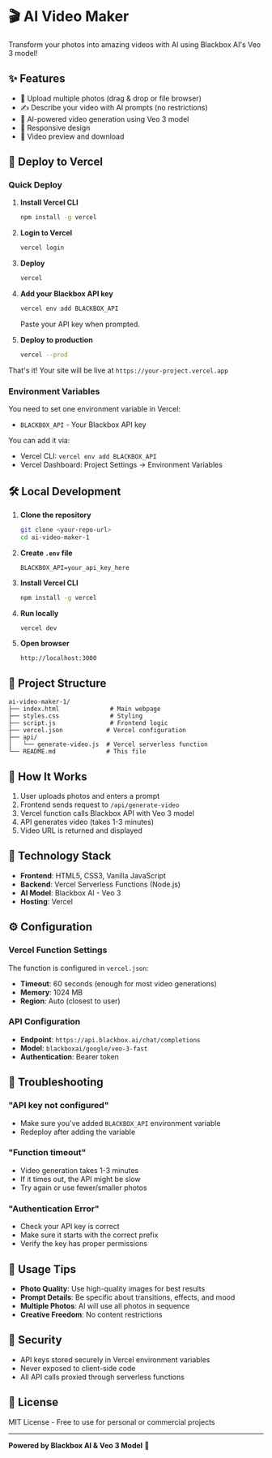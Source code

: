 # 🎬 AI Video Maker

Transform your photos into amazing videos with AI using Blackbox AI's Veo 3 model!

## ✨ Features

- 📸 Upload multiple photos (drag & drop or file browser)
- ✍️ Describe your video with AI prompts (no restrictions)
- 🤖 AI-powered video generation using Veo 3 model
- 📱 Responsive design
- 🎥 Video preview and download

## 🚀 Deploy to Vercel

### Quick Deploy

1. **Install Vercel CLI**
   ```bash
   npm install -g vercel
   ```

2. **Login to Vercel**
   ```bash
   vercel login
   ```

3. **Deploy**
   ```bash
   vercel
   ```

4. **Add your Blackbox API key**
   ```bash
   vercel env add BLACKBOX_API
   ```
   Paste your API key when prompted.

5. **Deploy to production**
   ```bash
   vercel --prod
   ```

That's it! Your site will be live at `https://your-project.vercel.app`

### Environment Variables

You need to set one environment variable in Vercel:

- `BLACKBOX_API` - Your Blackbox API key

You can add it via:
- Vercel CLI: `vercel env add BLACKBOX_API`
- Vercel Dashboard: Project Settings → Environment Variables

## 🛠️ Local Development

1. **Clone the repository**
   ```bash
   git clone <your-repo-url>
   cd ai-video-maker-1
   ```

2. **Create `.env` file**
   ```
   BLACKBOX_API=your_api_key_here
   ```

3. **Install Vercel CLI**
   ```bash
   npm install -g vercel
   ```

4. **Run locally**
   ```bash
   vercel dev
   ```

5. **Open browser**
   ```
   http://localhost:3000
   ```

## 📁 Project Structure

```
ai-video-maker-1/
├── index.html              # Main webpage
├── styles.css              # Styling
├── script.js               # Frontend logic
├── vercel.json            # Vercel configuration
├── api/
│   └── generate-video.js  # Vercel serverless function
└── README.md              # This file
```

## 🎯 How It Works

1. User uploads photos and enters a prompt
2. Frontend sends request to `/api/generate-video`
3. Vercel function calls Blackbox API with Veo 3 model
4. API generates video (takes 1-3 minutes)
5. Video URL is returned and displayed

## 🔧 Technology Stack

- **Frontend**: HTML5, CSS3, Vanilla JavaScript
- **Backend**: Vercel Serverless Functions (Node.js)
- **AI Model**: Blackbox AI - Veo 3
- **Hosting**: Vercel

## ⚙️ Configuration

### Vercel Function Settings

The function is configured in `vercel.json`:
- **Timeout**: 60 seconds (enough for most video generations)
- **Memory**: 1024 MB
- **Region**: Auto (closest to user)

### API Configuration

- **Endpoint**: `https://api.blackbox.ai/chat/completions`
- **Model**: `blackboxai/google/veo-3-fast`
- **Authentication**: Bearer token

## 🐛 Troubleshooting

### "API key not configured"
- Make sure you've added `BLACKBOX_API` environment variable
- Redeploy after adding the variable

### "Function timeout"
- Video generation takes 1-3 minutes
- If it times out, the API might be slow
- Try again or use fewer/smaller photos

### "Authentication Error"
- Check your API key is correct
- Make sure it starts with the correct prefix
- Verify the key has proper permissions

## 📝 Usage Tips

- **Photo Quality**: Use high-quality images for best results
- **Prompt Details**: Be specific about transitions, effects, and mood
- **Multiple Photos**: AI will use all photos in sequence
- **Creative Freedom**: No content restrictions

## 🔐 Security

- API keys stored securely in Vercel environment variables
- Never exposed to client-side code
- All API calls proxied through serverless functions

## 📄 License

MIT License - Free to use for personal or commercial projects

---

**Powered by Blackbox AI & Veo 3 Model** 🚀
